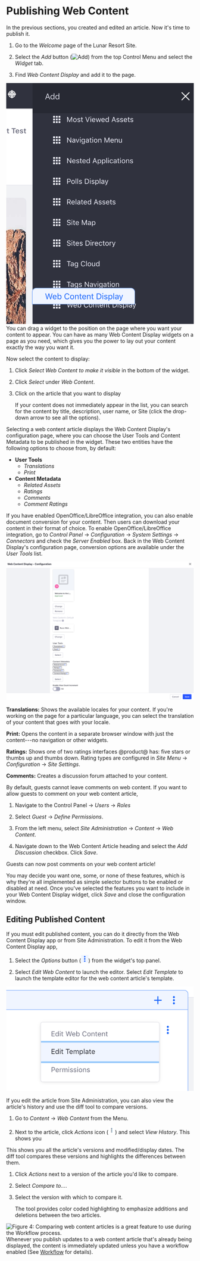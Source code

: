 # Publishing Web Content [](id=publishing-web-content)

In the previous sections, you created and edited an article. Now it's time to 
publish it. 

1.  Go to the *Welcome* page of the Lunar Resort Site.

2.  Select the *Add* button
    (![Add](../../../../images/icon-control-menu-add.png)) from the top Control 
    Menu and select the *Widget* tab.

3.  Find *Web Content Display* and add it to the page.

![Figure 1: Add the Web Content Display app to a page to begin displaying your new web content article.](../../../../images/add-web-content-display.png)
You can drag a widget to the position on the page where you want your content 
to appear. You can have as many Web Content Display widgets on a page as you 
need, which gives you the power to lay out your content exactly the way you 
want it. 

Now select the content to display:

1.  Click *Select Web Content to make it visible* in the bottom of the widget.

2.  Click *Select* under *Web Content*.

3.  Click on the article that you want to display

    If your content does not immediately appear in the list, you can search for 
    the content by title, description, user name, or Site (click the drop-down 
    arrow to see all the options).

Selecting a web content article displays the Web Content Display's
configuration page, where you can choose the User Tools and Content Metadata to
be published in the widget. These two entities have the following options to
choose from, by default:

- **User Tools**
    - *Translations*
    - *Print*
- **Content Metadata**
    - *Related Assets*
    - *Ratings*
    - *Comments*
    - *Comment Ratings*

If you have enabled OpenOffice/LibreOffice integration, you can also enable
document conversion for your content. Then users can download your content in
their format of choice. To enable OpenOffice/LibreOffice integration, go to
*Control Panel* &rarr; *Configuration* &rarr; *System Settings* &rarr;
*Connectors* and check the *Server Enabled* box. Back in the Web Content
Display's configuration page, conversion options are available under the *User
Tools* list.

![Figure 2: Publishing web content is a snap. At a minimum, you only have to select the content you wish to publish. You can also enable lots of optional features to let your users interact with your content.](../../../../images/web-content-choosing-web-content.png)

**Translations:** Shows the available locales for your content. If you're working 
on the page for a particular language, you can select the translation of your 
content that goes with your locale.

**Print:** Opens the content in a separate browser window with just the
content---no navigation or other widgets.

**Ratings:** Shows one of two ratings interfaces @product@ has: five stars or
thumbs up and thumbs down. Rating types are configured in *Site Menu* &rarr;
*Configuration* &rarr; *Site Settings*.

**Comments:** Creates a discussion forum attached to your content.

By default, guests cannot leave comments on web content. If you want to allow
guests to comment on your web content article,

1.  Navigate to the Control Panel &rarr; *Users* &rarr; *Roles*

2.  Select *Guest* &rarr; *Define Permissions*.

3.  From the left menu, select *Site Administration* &rarr; *Content* &rarr; 
    *Web Content*.

4.  Navigate down to the Web Content Article heading and select the *Add 
    Discussion* checkbox. Click *Save*.

Guests can now post comments on your web content article!

You may decide you want one, some, or none of these features, which is why
they're all implemented as simple selector buttons to be enabled or disabled at
need. Once you've selected the features you want to include in your Web Content
Display widget, click *Save* and close the configuration window.

## Editing Published Content [](id=editing-published-content)

If you must edit published content, you can do it directly from the Web 
Content Display app or from Site Administration. To edit it from
the Web Content Display app,

1.  Select the *Options* button 
    (![Options](../../../../images/icon-app-options.png)) from the widget's top 
    panel.

2.  Select *Edit Web Content* to launch the editor. Select *Edit Template* to
    launch the template editor for the web content article's template.

![Figure 3: You can select and edit an article, or edit its template directly from the Web Content Display app.](../../../../images/web-content-display-icons.png)

If you edit the article from Site Administration, you can also view the
article's history and use the diff tool to compare versions.

1.  Go to *Content* &rarr; *Web Content* from the Menu.

2.  Next to the article, click *Actions* icon 
    (![Actions](../../../../images/icon-actions.png)) and select *View
    History*. This shows you 

This shows you all the article's versions and modified/display dates. The diff
tool compares these versions and highlights the differences between them.

1.  Click *Actions* next to a version of the article you'd like to compare. 

2.  Select *Compare to...*.

3.  Select the version with which to compare it.

    The tool provides color coded highlighting to emphasize additions and deletions between the two articles.

![Figure 4: Comparing web content articles is a great feature to use during the Workflow process.](../../../../images/web-content-diff-feature.png)
Whenever you publish updates to a web content article that's already being
displayed, the content is immediately updated unless you have a workflow
enabled (See 
[Workflow](/discover/portal/-/knowledge_base/7-1/workflow)
for details).
